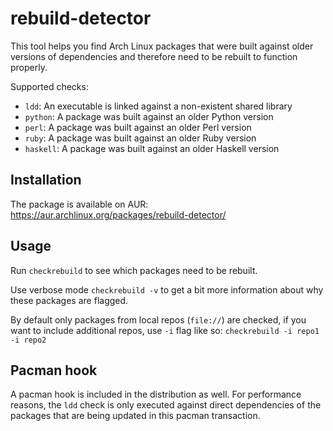 # rebuild-detector

This tool helps you find Arch Linux packages that were built against older versions of dependencies and therefore need to be rebuilt to function properly.

Supported checks:

- `ldd`: An executable is linked against a non-existent shared library
- `python`: A package was built against an older Python version
- `perl`: A package was built against an older Perl version
- `ruby`: A package was built against an older Ruby version
- `haskell`: A package was built against an older Haskell version

## Installation

The package is available on AUR: https://aur.archlinux.org/packages/rebuild-detector/

## Usage

Run `checkrebuild` to see which packages need to be rebuilt.

Use verbose mode `checkrebuild -v` to get a bit more information about why these packages are flagged.

By default only packages from local repos (`file://`) are checked, if you want to include additional repos, use `-i` flag like so: `checkrebuild -i repo1 -i repo2`

## Pacman hook

A pacman hook is included in the distribution as well. For performance reasons, the `ldd` check is only executed against direct dependencies of the packages that are being updated in this pacman transaction.
